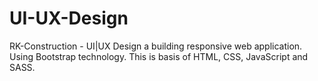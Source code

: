 # UI-UX-Design
RK-Construction - UI|UX Design a building responsive web application. Using Bootstrap technology. This is basis of HTML, CSS, JavaScript and SASS.

